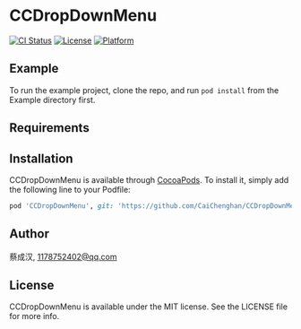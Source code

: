 # CCDropDownMenu

[![CI Status](https://img.shields.io/travis/CaiChenghan/CCDropDownMenu.svg?style=flat)](https://travis-ci.org/CaiChenghan/CCDropDownMenu)
[![License](https://img.shields.io/cocoapods/l/CCDropDownMenu.svg?style=flat)](https://cocoapods.org/pods/CCDropDownMenu)
[![Platform](https://img.shields.io/cocoapods/p/CCDropDownMenu.svg?style=flat)](https://cocoapods.org/pods/CCDropDownMenu)

## Example

To run the example project, clone the repo, and run `pod install` from the Example directory first.

## Requirements

## Installation

CCDropDownMenu is available through [CocoaPods](https://cocoapods.org). To install
it, simply add the following line to your Podfile:

```ruby
pod 'CCDropDownMenu', git: 'https://github.com/CaiChenghan/CCDropDownMenu.git'
```

## Author

蔡成汉, 1178752402@qq.com

## License

CCDropDownMenu is available under the MIT license. See the LICENSE file for more info.
